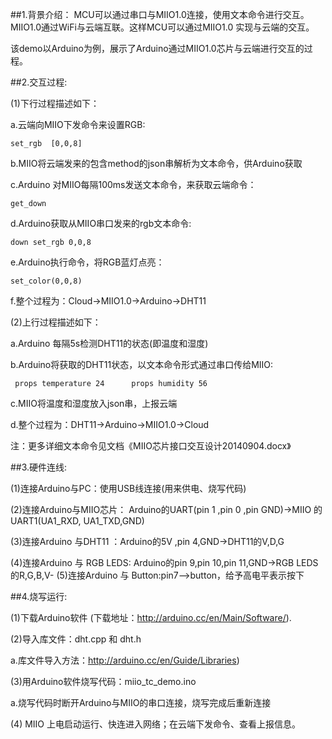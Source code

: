 ##1.背景介绍：
MCU可以通过串口与MIIO1.0连接，使用文本命令进行交互。MIIO1.0通过WiFi与云端互联。这样MCU可以通过MIIO1.0 实现与云端的交互。

该demo以Arduino为例，展示了Arduino通过MIIO1.0芯片与云端进行交互的过程。

##2.交互过程:

(1)下行过程描述如下：

   a.云端向MIIO下发命令来设置RGB: 
    
    set_rgb  [0,0,8]

   b.MIIO将云端发来的包含method的json串解析为文本命令，供Arduino获取

   c.Arduino 对MIIO每隔100ms发送文本命令，来获取云端命令：
   
    get_down 

   d.Arduino获取从MIIO串口发来的rgb文本命令: 
    
    down set_rgb 0,0,8

   e.Arduino执行命令，将RGB蓝灯点亮：
    
    set_color(0,0,8)

   f.整个过程为：Cloud->MIIO1.0->Arduino->DHT11

(2)上行过程描述如下：

   a.Arduino 每隔5s检测DHT11的状态(即温度和湿度) 

   b.Arduino将获取的DHT11状态，以文本命令形式通过串口传给MIIO:

     props temperature 24      props humidity 56

   c.MIIO将温度和湿度放入json串，上报云端

   d.整个过程为：DHT11->Arduino->MIIO1.0->Cloud

注：更多详细文本命令见文档《MIIO芯片接口交互设计20140904.docx》

##3.硬件连线:

(1)连接Arduino与PC：使用USB线连接(用来供电、烧写代码)

(2)连接Arduino与MIIO芯片： Arduino的UART(pin 1 ,pin 0 ,pin GND)->MIIO 的UART1(UA1_RXD, UA1_TXD,GND)

(3)连接Arduino 与DHT11 ：Arduino的5V ,pin 4,GND->DHT11的V,D,G

(4)连接Arduino 与 RGB LEDS: Arduino的pin 9,pin 10,pin 11,GND->RGB LEDS的R,G,B,V-
(5)连接Arduino 与 Button:pin7-->button，给予高电平表示按下

##4.烧写运行:

(1)下载Arduino软件 (下载地址：http://arduino.cc/en/Main/Software/).

(2)导入库文件：dht.cpp 和 dht.h 

   a.库文件导入方法：http://arduino.cc/en/Guide/Libraries)

(3)用Arduino软件烧写代码：miio_tc_demo.ino

   a.烧写代码时断开Arduino与MIIO的串口连接，烧写完成后重新连接
   
(4) MIIO 上电启动运行、快连进入网络；在云端下发命令、查看上报信息。
